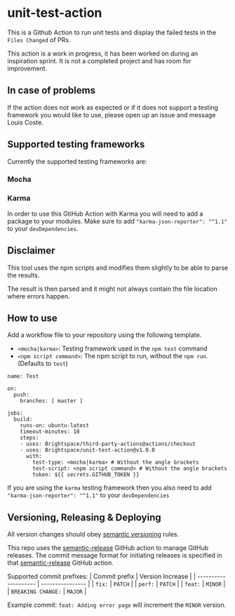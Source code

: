 # unit-test-action

This is a Github Action to run unit tests and display the failed tests in the `Files Changed` of PRs.

This action is a work in progress, it has been worked on during an inspiration sprint. It is not a 
completed project and has room for improvement.

## In case of problems

If the action does not work as expected or if it does not support a testing framework you would 
like to use, please open up an issue and message Louis Coste.

## Supported testing frameworks

Currently the supported testing frameworks are:

### Mocha

### Karma

In order to use this GtiHub Action with Karma you will need to add a package to your modules. 
Make sure to add `"karma-json-reporter": "^1.1"` to your `devDependencies`.

## Disclaimer

This tool uses the npm scripts and modifies them slightly to be able to parse the results.

The result is then parsed and it might not always contain the file location where errors happen.

## How to use

Add a workflow file to your repository using the following template.

- `<mocha|karma>`: Testing framework used in the `npm test` command
- `<npm script command>`: The npm script to run, without the `npm run`. (Defaults to `test`)

```
name: Test

on:
  push:
    branches: [ master ]

jobs:
  build:
    runs-on: ubuntu-latest
    timeout-minutes: 10
    steps:
    - uses: Brightspace/third-party-actions@actions/checkout
    - uses: Brightspace/unit-test-action@v1.0.0
      with:
        test-type: <mocha|karma> # Without the angle brackets
        test-script: <npm script command> # Without the angle brackets
        token: ${{ secrets.GITHUB_TOKEN }}
```

If you are using the `karma` testing framework then you also need to add 
`"karma-json-reporter": "^1.1"` to your `devDependencies`

## Versioning, Releasing & Deploying

All version changes should obey [semantic versioning](https://semver.org/) rules.

This repo uses the [semantic-release](https://github.com/BrightspaceUI/actions/tree/master/semantic-release) GitHub action to manage GitHub releases. The commit message format for initiating releases is specified in that [semantic-release](https://github.com/BrightspaceUI/actions/tree/master/semantic-release) GitHub action.

Supported commit prefixes:
| Commit prefix        | Version Increase |
| -------------------- | ---------------- |
| `fix:`               | `PATCH`          |
| `perf:`              | `PATCH`          |
| `feat:`              | `MINOR`          |
| `BREAKING CHANGE:`   | `MAJOR`          |

Example commit: `feat: Adding error page` will increment the `MINOR` version.

